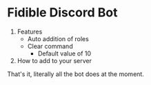 # Fidible Discord Bot

1. Features
    * Auto addition of roles
    * Clear command
        * Default value of 10
2. How to add to your server

That's it, literally all the bot does at the moment.

